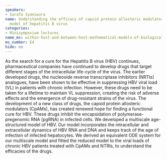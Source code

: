 ```yaml
---
speakers:
- Sarafa Iyaniwura
name: Understanding the efficacy of capsid protein allosteric modulators using a multiscale
  model of hepatitis B virus
categories:
- Minisymposium lectures
name_ms: within-host-and-between-host-mathematical-models-of-biological-dynamics
ms_number: E4
hide: no
---
```

As the search for a cure for the Hepatitis B virus (HBV) continues, pharmaceutical companies have continued to develop drugs that target different stages of the intracellular life-cycle of the virus. The earlier developed drugs, the nucleoside reverse transcriptase inhibitors (NRTIs) analogues, have been shown to be effective in suppressing HBV viral load (VL) in patients with chronic infection. However, these drugs need to be taken for a lifetime to maintain VL suppression, creating the risk of adverse effects and the emergence of drug-resistant strains of the virus. The development of a new class of drugs, the capsid protein allosteric modulators (CpAMs), has created renewed hope for finding a functional cure for HBV. These drugs inhibit the encapsidation of polymerase-pregenomic RNA (pgRNA) in infected cells. We developed a multiscale age-structured model of HBV. Our model incorporates the intracellular and extracellular dynamics of HBV RNA and DNA and keeps track of the age of infection of infected hepatocytes. We derived an equivalent ODE system for our multiscale model and fitted the reduced model to the viral loads of chronic HBV patients treated with CpAMs and NTRIs, to understand the efficacies of the drugs.

